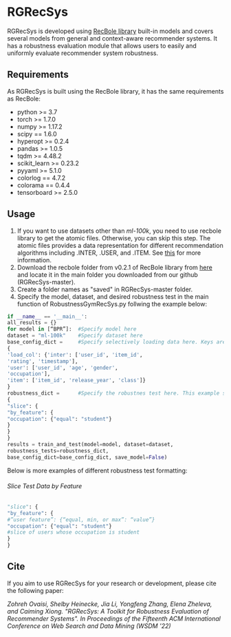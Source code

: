 # RGRecSys
RGRecSys is developed using [RecBole library](https://github.com/RUCAIBox/RecBole) built-in models and covers several models from general and context-aware recommender systems. It has a robustness evaluation module that allows users to easily and uniformly evaluate recommender system robustness. 
## Requirements
As RGRecSys is built using the RecBole library, it has the same requirements as RecBole:

- python >= 3.7 
- torch >= 1.7.0
- numpy >= 1.17.2
- scipy == 1.6.0
- hyperopt >= 0.2.4
- pandas >= 1.0.5
- tqdm >= 4.48.2
- scikit_learn >= 0.23.2
- pyyaml >= 5.1.0
- colorlog == 4.7.2
- colorama == 0.4.4
- tensorboard >= 2.5.0

## Usage

1. If you want to use datasets other than *ml-100k*, you need to use recbole library to get the atomic files. Otherwise, you can skip this step. The atomic files provides a data representation for different recommendation algorithms including .INTER, .USER, and .ITEM. See [this](https://dl.acm.org/doi/abs/10.1145/3459637.3482016) for more information.
2. Download the recbole folder from v0.2.1 of RecBole library from [here](https://github.com/RUCAIBox/RecBole/archive/refs/tags/v0.2.1.zip) and locate it in the main folder you downloaded from our github (RGRecSys-master).
3. Create a folder names as "saved" in RGRecSys-master folder.
4. Specify the model, dataset, and desired robustness test in the main function of RobustnessGymRecSys.py follwing the example below:

```python
if __name__ == '__main__':
all_results = {}
for model in [“BPR”]:  #Specify model here
dataset = "ml-100k"    #Specify dataset here
base_config_dict =     #Specify selectively loading data here. Keys are the suffix of loaded atomic files, values are the list of field names to be loaded
{
'load_col': {'inter': ['user_id', 'item_id',
'rating', 'timestamp'],
'user': ['user_id', 'age', 'gender',
'occupation'],
'item': ['item_id', 'release_year', 'class']}
}
robustness_dict =      #Specify the robustnes test here. This example shows slicing based on user feature
{
"slice": {
"by_feature": {
"occupation": {"equal": "student"}
}
}
}
results = train_and_test(model=model, dataset=dataset,
robustness_tests=robustness_dict,
base_config_dict=base_config_dict, save_model=False)
```

Below is more examples of different robustness test formatting:

###### Slice Test Data by Feature

```python
"slice": {
"by_feature": {
#”user feature”: {“equal, min, or max”: “value”}
"occupation": {"equal": "student"}
#slice of users whose occupation is student
}
}
```



## Cite

If you aim to use RGRecSys for your research or development, please cite the following paper:


*Zohreh Ovaisi, Shelby Heinecke, Jia Li, Yongfeng Zhang, Elena Zheleva, and Caiming Xiong. "RGRecSys: A Toolkit for Robustness Evaluation of Recommender Systems". In Proceedings of the Fifteenth ACM International Conference on Web Search and Data Mining (WSDM '22)*
